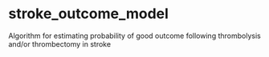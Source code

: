 # stroke_outcome_model
Algorithm for estimating probability of good outcome following thrombolysis and/or thrombectomy in stroke
